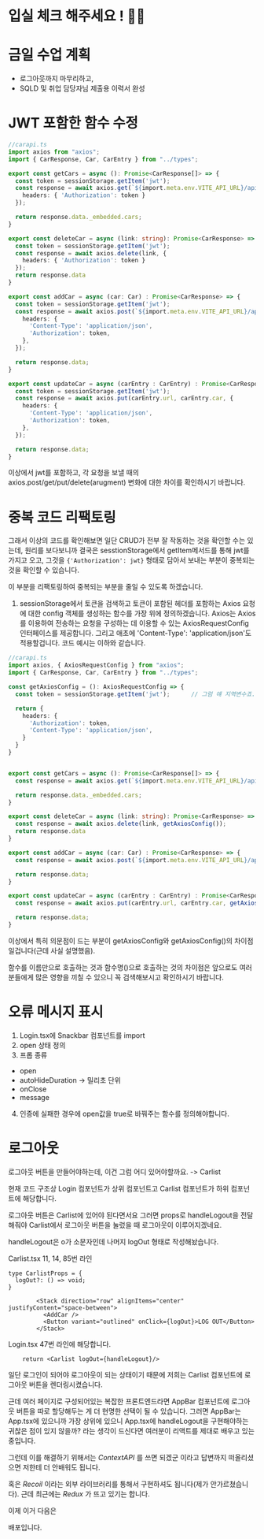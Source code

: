 # 입실 체크 해주세요 ! 🍕🍕
# 금일 수업 계획
- 로그아웃까지 마무리하고,
- SQLD 및 취업 담당자님 제출용 이력서 완성


# JWT 포함한 함수 수정
```ts
//carapi.ts
import axios from "axios";
import { CarResponse, Car, CarEntry } from "../types";

export const getCars = async (): Promise<CarResponse[]> => {
  const token = sessionStorage.getItem('jwt');
  const response = await axios.get(`${import.meta.env.VITE_API_URL}/api/cars`, {
    headers: { 'Authorization': token }
  });

  return response.data._embedded.cars;
}

export const deleteCar = async (link: string): Promise<CarResponse> => {
  const token = sessionStorage.getItem('jwt');
  const response = await axios.delete(link, {
    headers: { 'Authorization': token }
  });
  return response.data
}

export const addCar = async (car: Car) : Promise<CarResponse> => {
  const token = sessionStorage.getItem('jwt');
  const response = await axios.post(`${import.meta.env.VITE_API_URL}/api/cars`, car, {
    headers: {
      'Content-Type': 'application/json',
      'Authorization': token,
    },
  });

  return response.data;
}

export const updateCar = async (carEntry : CarEntry) : Promise<CarResponse> => {
  const token = sessionStorage.getItem('jwt');
  const response = await axios.put(carEntry.url, carEntry.car, {
    headers: {
      'Content-Type': 'application/json',
      'Authorization': token,
    },
  });

  return response.data;
}
```

이상에서 jwt를 포함하고, 각 요청을 보낼 때의 axios.post/get/put/delete(arugment) 변화에 대한 차이를 확인하시기 바랍니다.

# 중복 코드 리팩토링
그래서 이상의 코드를 확인해보면 일단 CRUD가 전부 잘 작동하는 것을 확인할 수는 있는데, 원리를 보다보니까 결국은 sesstionStorage에서 getItem메서드를 통해 jwt를 가지고 오고, 그것을 `{'Authorization': jwt}` 형태로 담아서 보내는 부분이 중복되는 것을 확인할 수 있습니다.

이 부분을 리팩토링하여 중복되는 부분을 줄일 수 있도록 하겠습니다.

1. sessionStorage에서 토큰을 검색하고 토큰이 포함된 헤더를 포함하는 Axios 요청에 대한 config 객체를 생성하는 함수를 가장 위에 정의하겠습니다.
  Axios는 Axios를 이용하여 전송하는 요청을 구성하는 데 이용할 수 있는 AxiosRequestConfig 인터페이스를 제공합니다. 그리고 애초에 'Content-Type': 'application/json'도 적용할겁니다. 코드 예시는 이하와 같습니다.

```ts
//carapi.ts
import axios, { AxiosRequestConfig } from "axios";
import { CarResponse, Car, CarEntry } from "../types";

const getAxiosConfig = (): AxiosRequestConfig => {
  const token = sessionStorage.getItem('jwt');      // 그럼 얘 지역변수죠.

  return {
    headers: {
      'Authorization': token,
      'Content-Type': 'application/json',
    }
  }
}


export const getCars = async (): Promise<CarResponse[]> => {
  const response = await axios.get(`${import.meta.env.VITE_API_URL}/api/cars`, getAxiosConfig());

  return response.data._embedded.cars;
}

export const deleteCar = async (link: string): Promise<CarResponse> => {
  const response = await axios.delete(link, getAxiosConfig());
  return response.data
}

export const addCar = async (car: Car) : Promise<CarResponse> => {
  const response = await axios.post(`${import.meta.env.VITE_API_URL}/api/cars`, car, getAxiosConfig());

  return response.data;
}

export const updateCar = async (carEntry : CarEntry) : Promise<CarResponse> => {
  const response = await axios.put(carEntry.url, carEntry.car, getAxiosConfig());

  return response.data;
}
```

이상에서 특히 의문점이 드는 부분이 getAxiosConfig와 getAxiosConfig()의 차이점일겁니다(근데 사실 설명했음).

함수를 이름만으로 호출하는 것과 함수명()으로 호출하는 것의 차이점은 앞으로도 여러분들에게 많은 영향을 끼칠 수 있으니 꼭 검색해보시고 확인하시기 바랍니다.

# 오류 메시지 표시

1. Login.tsx에 Snackbar 컴포넌트를 import
2. open 상태 정의
3. 프롭 종류
  - open
  - autoHideDuration -> 밀리초 단위
  - onClose
  - message

4. 인증에 실패한 경우에 open값을 true로 바꿔주는 함수를 정의해야합니다.

# 로그아웃
로그아웃 버튼을 만들어야하는데, 이건 그럼 어디 있어야할까요. -> Carlist

현재 코드 구조상
Login 컴포넌트가 상위 컴포넌트고
Carlist 컴포넌트가 하위 컴포넌트에 해당합니다.

로그아웃 버튼은 Carlist에 있어야 된다면서요
그러면 props로 handleLogout을 전달해줘야 Carlist에서 로그아웃 버튼을 눌렀을 때 로그아웃이 이루어지겠네요.

handleLogout은 o가 소문자인데
나머지 logOut 형태로 작성해놨습니다.

Carlist.tsx
11, 14, 85번 라인
```tsx
type CarlistProps = {
  logOut?: () => void;
}

        <Stack direction="row" alignItems="center" justifyContent="space-between">
          <AddCar />
          <Button variant="outlined" onClick={logOut}>LOG OUT</Button>
        </Stack>
```

Login.tsx
47번 라인에 해당합니다.
```tsx
    return <Carlist logOut={handleLogout}/>
```

일단 로그인이 되어야 로그아웃이 되는 상태이기 때문에 저희는 Carlist 컴포넌트에 로그아웃 버튼을 렌더링시켰습니다.

근데 여러 페이지로 구성되어있는 복잡한 프론트엔드라면
AppBar 컴포넌트에 로그아웃 버튼을 따로 할당해두는 게 더 현명한 선택이 될 수 있습니다.
그러면 AppBar는 App.tsx에 있으니까 가장 상위에 있으니 App.tsx에 handleLogout을 구현해야하는 귀찮은 점이 있지 않을까? 라는 생각이 드신다면 여러분이 리액트를 제대로 배우고 있는 중입니다.

그런데 이를 해결하기 위해서는 _ContextAPI_ 를 쓰면 되겠군 이라고 답변까지 떠올리셨으면 저한테 더 안배워도 됩니다.

혹은 _Recoil_ 이라는 외부 라이브러리를 통해서 구현하셔도 됩니다(제가 안가르쳤습니다).
근데 최근에는 _Redux_ 가 뜨고 있기는 합니다.

이제 이거 다음은

배포입니다.